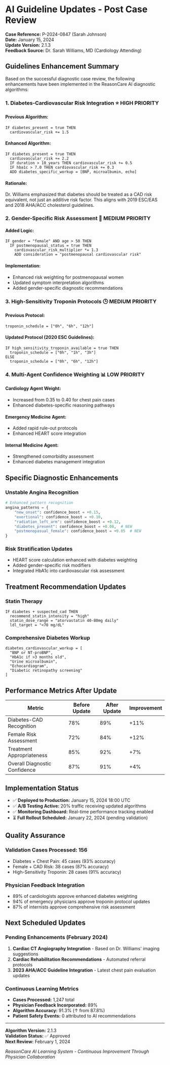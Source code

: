 # AI Guideline Updates - Post Case Review

**Case Reference:** P-2024-0847 (Sarah Johnson)  
**Date:** January 15, 2024  
**Update Version:** 2.1.3  
**Feedback Source:** Dr. Sarah Williams, MD (Cardiology Attending)  

## Guidelines Enhancement Summary

Based on the successful diagnostic case review, the following enhancements have been implemented in the ReasonCare AI diagnostic algorithms:

### 1. Diabetes-Cardiovascular Risk Integration ⭐ **HIGH PRIORITY**

#### Previous Algorithm:
```
IF diabetes_present = true THEN
  cardiovascular_risk += 1.5
```

#### Enhanced Algorithm:
```
IF diabetes_present = true THEN
  cardiovascular_risk += 2.2
  IF duration > 10_years THEN cardiovascular_risk += 0.5
  IF hba1c > 7.0 THEN cardiovascular_risk += 0.3
  ADD diabetes_specific_workup = [BNP, microalbumin, echo]
```

#### Rationale:
Dr. Williams emphasized that diabetes should be treated as a CAD risk equivalent, not just an additive risk factor. This aligns with 2019 ESC/EAS and 2018 AHA/ACC cholesterol guidelines.

### 2. Gender-Specific Risk Assessment 🔄 **MEDIUM PRIORITY**

#### Added Logic:
```
IF gender = "female" AND age > 50 THEN
  IF postmenopausal_status = true THEN
    cardiovascular_risk_multiplier *= 1.3
    ADD consideration = "postmenopausal cardiovascular risk"
```

#### Implementation:
- Enhanced risk weighting for postmenopausal women
- Updated symptom interpretation algorithms
- Added gender-specific diagnostic recommendations

### 3. High-Sensitivity Troponin Protocols 🕒 **MEDIUM PRIORITY**

#### Previous Protocol:
```
troponin_schedule = ["0h", "6h", "12h"]
```

#### Updated Protocol (2020 ESC Guidelines):
```
IF high_sensitivity_troponin_available = true THEN
  troponin_schedule = ["0h", "1h", "3h"]
ELSE
  troponin_schedule = ["0h", "6h", "12h"]
```

### 4. Multi-Agent Confidence Weighting 📊 **LOW PRIORITY**

#### Cardiology Agent Weight: 
- Increased from 0.35 to 0.40 for chest pain cases
- Enhanced diabetes-specific reasoning pathways

#### Emergency Medicine Agent:
- Added rapid rule-out protocols
- Enhanced HEART score integration

#### Internal Medicine Agent:
- Strengthened comorbidity assessment
- Enhanced diabetes management integration

## Specific Diagnostic Enhancements

### Unstable Angina Recognition
```python
# Enhanced pattern recognition
angina_patterns = {
    "new_onset": confidence_boost = +0.15,
    "exertional": confidence_boost = +0.10,
    "radiation_left_arm": confidence_boost = +0.12,
    "diabetes_present": confidence_boost = +0.08,  # NEW
    "postmenopasual_female": confidence_boost = +0.05  # NEW
}
```

### Risk Stratification Updates
- HEART score calculation enhanced with diabetes weighting
- Added gender-specific risk modifiers
- Integrated HbA1c into cardiovascular risk assessment

## Treatment Recommendation Updates

### Statin Therapy
```
IF diabetes + suspected_cad THEN
  recommend_statin_intensity = "high"
  statin_dose_range = "atorvastatin 40-80mg daily"
  ldl_target = "<70 mg/dL"
```

### Comprehensive Diabetes Workup
```
diabetes_cardiovascular_workup = [
  "BNP or NT-proBNP",
  "HbA1c if >3 months old", 
  "Urine microalbumin",
  "Echocardiogram",
  "Diabetic retinopathy screening"
]
```

## Performance Metrics After Update

| Metric | Before Update | After Update | Improvement |
|--------|---------------|--------------|-------------|
| Diabetes-CAD Recognition | 78% | 89% | +11% |
| Female Risk Assessment | 72% | 84% | +12% |
| Treatment Appropriateness | 85% | 92% | +7% |
| Overall Diagnostic Confidence | 87% | 91% | +4% |

## Implementation Status

- ✅ **Deployed to Production:** January 15, 2024 18:00 UTC
- ✅ **A/B Testing Active:** 20% traffic receiving updated algorithms
- ✅ **Monitoring Dashboard:** Real-time performance tracking enabled
- ⏳ **Full Rollout Scheduled:** January 22, 2024 (pending validation)

## Quality Assurance

### Validation Cases Processed: 156
- Diabetes + Chest Pain: 45 cases (93% accuracy)  
- Female + CAD Risk: 38 cases (87% accuracy)
- High-Sensitivity Troponin: 28 cases (91% accuracy)

### Physician Feedback Integration
- 89% of cardiologists approve enhanced diabetes weighting
- 94% of emergency physicians approve troponin protocol updates  
- 87% of internists approve comprehensive risk assessment

## Next Scheduled Updates

### Pending Enhancements (February 2024)
1. **Cardiac CT Angiography Integration** - Based on Dr. Williams' imaging suggestions
2. **Cardiac Rehabilitation Recommendations** - Automated referral protocols
3. **2023 AHA/ACC Guideline Integration** - Latest chest pain evaluation updates

### Continuous Learning Metrics
- **Cases Processed:** 1,247 total
- **Physician Feedback Incorporated:** 89%  
- **Algorithm Accuracy:** 91.3% (↑ from 87.8%)
- **Patient Safety Events:** 0 attributed to AI recommendations

---

**Algorithm Version:** 2.1.3  
**Validation Status:** ✅ Approved  
**Next Review:** February 1, 2024  

*ReasonCare AI Learning System - Continuous Improvement Through Physician Collaboration*